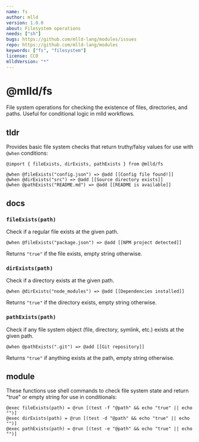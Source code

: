 ```yaml
---
name: fs
author: mlld
version: 1.0.0
about: Filesystem operations
needs: ["sh"]
bugs: https://github.com/mlld-lang/modules/issues
repo: https://github.com/mlld-lang/modules
keywords: ["fs", "filesystem"]
license: CC0
mlldVersion: "*"
---
```


# @mlld/fs

File system operations for checking the existence of files, directories, and paths. Useful for conditional logic in mlld workflows.

## tldr

Provides basic file system checks that return truthy/falsy values for use with `@when` conditions:

```mlld
@import { fileExists, dirExists, pathExists } from @mlld/fs

@when @fileExists("config.json") => @add [[Config file found!]]
@when @dirExists("src") => @add [[Source directory exists]]
@when @pathExists("README.md") => @add [[README is available]]
```

## docs

### `fileExists(path)`

Check if a regular file exists at the given path.

```mlld
@when @fileExists("package.json") => @add [[NPM project detected]]
```

Returns `"true"` if the file exists, empty string otherwise.

### `dirExists(path)`

Check if a directory exists at the given path.

```mlld
@when @dirExists("node_modules") => @add [[Dependencies installed]]
```

Returns `"true"` if the directory exists, empty string otherwise.

### `pathExists(path)`

Check if any file system object (file, directory, symlink, etc.) exists at the given path.

```mlld
@when @pathExists(".git") => @add [[Git repository]]
```

Returns `"true"` if anything exists at the path, empty string otherwise.

## module

These functions use shell commands to check file system state and return "true" or empty string for use in conditionals:

```mlld-run
@exec fileExists(path) = @run [(test -f "@path" && echo "true" || echo "")]
@exec dirExists(path) = @run [(test -d "@path" && echo "true" || echo "")]
@exec pathExists(path) = @run [(test -e "@path" && echo "true" || echo "")]
```


